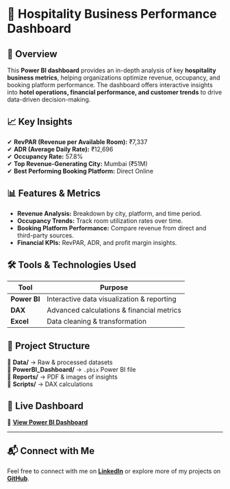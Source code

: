 # 🏨 Hospitality Business Performance Dashboard  

## 📌 Overview  
This **Power BI dashboard** provides an in-depth analysis of key **hospitality business metrics**, helping organizations optimize revenue, occupancy, and booking platform performance. The dashboard offers interactive insights into **hotel operations, financial performance, and customer trends** to drive data-driven decision-making.  

## 📈 Key Insights  
✔ **RevPAR (Revenue per Available Room):** ₹7,337  
✔ **ADR (Average Daily Rate):** ₹12,696  
✔ **Occupancy Rate:** 57.8%  
✔ **Top Revenue-Generating City:** Mumbai (₹51M)  
✔ **Best Performing Booking Platform:** Direct Online  

## 📊 Features & Metrics  
- **Revenue Analysis:** Breakdown by city, platform, and time period.  
- **Occupancy Trends:** Track room utilization rates over time.  
- **Booking Platform Performance:** Compare revenue from direct and third-party sources.  
- **Financial KPIs:** RevPAR, ADR, and profit margin insights.  

## 🛠️ Tools & Technologies Used  
| Tool             | Purpose                                    |
|-----------------|--------------------------------------------|
| **Power BI**    | Interactive data visualization & reporting |
| **DAX**         | Advanced calculations & financial metrics  |
| **Excel**       | Data cleaning & transformation             |

## 📂 Project Structure  
📂 **Data/** → Raw & processed datasets  
📂 **PowerBI_Dashboard/** → `.pbix` Power BI file  
📂 **Reports/** → PDF & images of insights  
📂 **Scripts/** → DAX calculations  

## 🚀 Live Dashboard  
🔗 [**View Power BI Dashboard**](https://app.powerbi.com/view?r=eyJrIjoiYzdhOGRhOWUtYzc0My00NDFhLWI4OTQtNWI3OThjZWVhOGE5IiwidCI6ImM2ZTU0OWIzLTVmNDUtNDAzMi1hYWU5LWQ0MjQ0ZGM1YjJjNCJ9)  

---  

## 📬 Connect with Me  
Feel free to connect with me on **[LinkedIn](https://www.linkedin.com/in/ekanshisaxena/)** or explore more of my projects on **[GitHub](https://github.com/its-ekanshi)**.  
